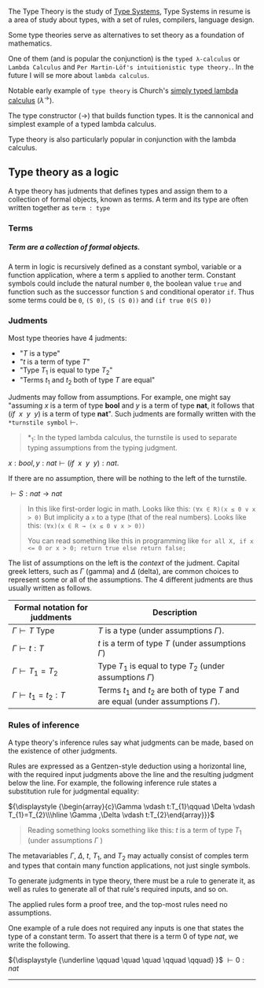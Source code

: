 The Type Theory is the study of [Type Systems](https://en.wikipedia.org/wiki/Type_system), Type Systems in resume is a area of study about types, with a set of rules, compilers, language design.

Some type theories serve as alternatives to set theory as a foundation of mathematics.

One of them (and is popular the conjunction) is the `typed λ-calculus` or `Lambda Calculus` and `Per Martin-Löf's intuitionistic type theory.`. In the future I will se more about `lambda calculus`.

Notable early example of `type theory` is Church's [simply typed lambda calculus](https://en.wikipedia.org/wiki/Simply_typed_lambda_calculus) ($\lambda ^{\to }$).

The type constructor ($\to$) that builds function types. It is the cannonical and simplest example of a typed lambda calculus.

Type theory is also particularly popular in conjunction with the lambda calculus.


## Type theory as a logic

A type theory has judments that defines types and assign them to a collection of formal objects, known as terms. A term and its type are often written together as `term : type`

### Terms

##### **Term are a collection of formal objects.**

A term in logic is recursively defined as a constant symbol, variable or a function application, where a term s applied to another term.
Constant symbols could include the natural number `0`, the boolean value `true` and function such as the successor function `S` and conditional operator `if`. Thus some terms could be `0`, `(S 0)`, `(S (S 0))` and `(if true 0(S 0))`

### Judments

Most type theories have 4 judments:
- "$T$ is a type"
- "$t$ is a term of type $T$"
- "Type $T_1$ is equal to type $T_{2}$"
- "Terms $t_1$ and $t_2$ both of type $T$ are equal"

Judments may follow from assumptions. For example, one might say "assuming $x$ is a term of type **bool** and $y$  is a term of type **nat**, it follows that ($if\ \ x\ \ y\ \ y$) is a term of type **nat**". Such judments are formally written with the `*turnstile symbol` $\vdash$.

> $*_1$: In the typed lambda calculus, the turnstile is used to separate typing assumptions from the typing judgment.

$x : bool, y : nat \vdash (if\ \ x\ \ y\ \ y) : nat$.

If there are no assumption, there will be nothing to the left of the turnstile.

$\vdash S : nat \to nat$

>In this like first-order logic in math. Looks like this:
> `(∀x ∈ R)(x ≤ 0 ∨ x > 0)`
>But implicity a `x` to a type (that of the real numbers). Looks like this:
>`(∀x)(x ∈ R → (x ≤ 0 ∨ x > 0))`
>
>You can read something like this in programming like
>`for all X, if x <= 0 or x > 0; return true else return false;`

The list of assumptions on the left is the *context* of the judment. Capital greek letters, such as $\Gamma$ (gamma) and $\Delta$ (delta), are common choices to represent some or all of the assumptions. The 4 different judments are thus usually written as follows.

| Formal notation for juddments | Description                                                                            |
| ----------------------------- | -------------------------------------------------------------------------------------- |
| $\Gamma \vdash T$  Type       | $T$ is a type (under assumptions $\Gamma$).                                            |
| $\Gamma \vdash t : T$         | $t$ is a term of type $T$ (under assumptions $\Gamma$)                                 |
| $\Gamma \vdash T_1 = T_2$     | Type $T_1$ is equal to type $T_2$ (under assumptions $\Gamma$)                         |
| $\Gamma \vdash t_1 = t_2 : T$ | Terms $t_1$ and $t_2$ are both of type $T$ and are equal (under assumptions $\Gamma$). |

### Rules of inference

A type theory's inference rules say what judgments can be made, based on the existence of other judgments.

Rules are expressed as a Gentzen-style deduction using a horizontal line, with the required input judgments above the line and the resulting judgment below the line. For example, the following inference rule states a substitution rule for judgmental equality:

${\displaystyle {\begin{array}{c}\Gamma \vdash t:T_{1}\qquad \Delta \vdash T_{1}=T_{2}\\\hline \Gamma ,\Delta \vdash t:T_{2}\end{array}}}$

> Reading something looks something like this: $t$ is a term of type $T_1$ (under assumptions $\Gamma$ )


The metavariables ${\displaystyle \Gamma }$, ${\displaystyle \Delta }$, ${\displaystyle t}$,  ${\displaystyle T_{1}}$, and  ${\displaystyle T_{2}}$ may actually consist of comples term and types that contain many function applications, not just single symbols.

To generate judgments in type theory, there must be a rule to generate it, as well as rules to generate all of that rule's required inputs, and so on.

The applied rules form a proof tree, and the top-most rules need no assumptions.

One example of a rule does not required any inputs is one that states the type of a constant term. To assert that there is a term $0$ of type $nat$, we write the following.

${\displaystyle {\underline \qquad \quad \quad \qquad \qquad} }$
${\displaystyle { \vdash 0 : nat } }$

__________________

